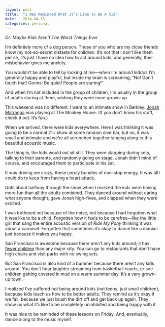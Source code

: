 ```yaml
---
layout: post
title:  "I Was Reminded What It’s Like To Be A Kid"
date:   2014-04-15 
categories: personal
---
```

 <i>Or: Maybe Kids Aren’t The Worst Things Ever</i>

I’m definitely more of a dog person. Those of you who are my close friends know my not-so-secret distaste for children. It’s not that I don’t like them per se, it’s just I have no idea how to act around kids, and generally, their misbehavior gives me anxiety. 

You wouldn’t be able to tell by looking at me—when I’m around kiddos I’m generally happy and playful, but inside my brain is screaming, “No! Don’t touch that! Germs! Be quiet! People are staring!” 

And when I’m not included in the group of children, I’m usually in the group of adults staring at them, wishing they were more grown-up. 

This weekend was no different. I went to an intimate show in Berkley. <a href="http://jonahmatranga.com"><u>Jonah Matranga</u></a> was playing at The Monkey House. (If you don’t know his stuff, check it out. It’s fun.)

When we arrived, there were kids everywhere. Here I was thinking it was going to be a normal 21+ show at some random dive bar, but no, it was small and intimate and we’re all scrunched together singing along to this beautiful acoustic music.

The thing is, the kids would <i>not</i> sit still. They were clapping during sets, talking to their parents, and randomly going on stage. Jonah didn’t mind of course, and encouraged them to participate in his set. 

It was driving me crazy, these unruly bundles of non-stop energy. It was all I could do to keep from having a heart attack. 

Until about halfway through the show when I realized the kids were having more fun than all the adults combined. They danced around without caring what anyone thought, gave Jonah high-fives, and clapped when they were excited. 

I was bothered not because of the noise, but because I had forgotten what it was like to be a child. Forgotten how it feels to be carefree—like the little girl that sang the entire acoustic version of <i>Ride My Pony</i> thinking it was about a carousel. Forgotten that sometimes it’s okay to dance like a maniac just because it makes you happy. 

San Francisco is awesome because there aren’t any kids around; it has <u><a href=“http://www.huffingtonpost.com/2012/03/09/families-flee-san-francisco_n_1335639.html”>fewer children</a></u> than any major city. You can go to restaurants that don’t have high chairs and visit parks with no swing sets.

But San Francisco is also kind of a bummer because there aren’t any kids around. You don’t hear laughter streaming from basketball courts, or see children getting covered in mud on a warm summer day. It’s a very grown-up town. 

I realized I’ve suffered not being around kids (not teens, just small children), because kids teach us how to be better adults. They remind us it’s okay if we fail, because we just brush the dirt off and get back up again. They show us what it’s like to be completely uninhibited and being happy with it.

It was nice to be reminded of these lessons on Friday. And, eventually, dance along to the music myself. 